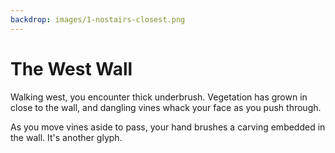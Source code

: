 ```yaml
---
backdrop: images/1-nostairs-closest.png
---
```


# The West Wall

Walking west, you encounter thick underbrush. Vegetation has grown in close to the wall, and dangling vines whack your face as you push through.

As you move vines aside to pass, your hand brushes a carving embedded in the wall. It's another glyph.

<Item id="7" />

<Page url="398" instructions="Another puzzler. Your guidebook provides another clue: '3: The DOM is a ---- structure.'" action="Walk south" condition="7" />
